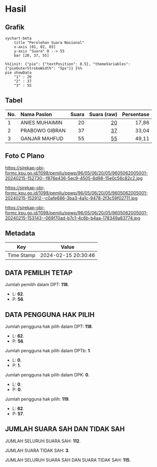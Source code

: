 # Hasil

## Grafik

```mermaid
xychart-beta
    title "Perolehan Suara Nasional"
    x-axis [01, 02, 03]
    y-axis "Suara" 0 --> 55
    bar [20, 37, 55]
```

```mermaid
%%{init: {"pie": {"textPosition": 0.5}, "themeVariables": {"pieOuterStrokeWidth": "5px"}} }%%
pie showData
    "1" : 20
    "2" : 37
    "3" : 55
```

## Tabel

| No. | Nama Paslon    | Suara | Suara (raw) | Persentase |
|:--- |:-------------- | -----:| -----------:| ----------:|
| 1   | ANIES MUHAIMIN | 20    | [20][p-1]   | 17,86      |
| 2   | PRABOWO GIBRAN | 37    | [37][p-2]   | 33,04      |
| 3   | GANJAR MAHFUD  | 55    | [55][p-3]   | 49,11      |


[p-1]: https://github.com/gigit-pemilu/pemilu-2024/blob/main/pilpres/hitung-suara/sub/96-papua-barat-daya/sub/05-maybrat/sub/06-aitinyo/sub/2005-kamro/sub/001-tps/sub/paslon-1.txt
[p-2]: https://github.com/gigit-pemilu/pemilu-2024/blob/main/pilpres/hitung-suara/sub/96-papua-barat-daya/sub/05-maybrat/sub/06-aitinyo/sub/2005-kamro/sub/001-tps/sub/paslon-2.txt
[p-3]: https://github.com/gigit-pemilu/pemilu-2024/blob/main/pilpres/hitung-suara/sub/96-papua-barat-daya/sub/05-maybrat/sub/06-aitinyo/sub/2005-kamro/sub/001-tps/sub/paslon-3.txt

## Foto C Plano

https://sirekap-obj-formc.kpu.go.id/1098/pemilu/ppwp/96/05/06/20/05/9605062005001-20240215-152730--f876e436-5ec9-4505-8d98-15e0c56c82c2.jpg

https://sirekap-obj-formc.kpu.go.id/1098/pemilu/ppwp/96/05/06/20/05/9605062005001-20240215-152912--c0afe686-3ba3-4a1c-9478-2f3c59f02711.jpg

https://sirekap-obj-formc.kpu.go.id/1098/pemilu/ppwp/96/05/06/20/05/9605062005001-20240215-153143--069f70ad-b7c1-4c6b-b4aa-178349a83774.jpg


## Metadata

| Key        | Value               |
| ---------- | ------------------- |
| Time Stamp | 2024-02-15 20:30:46 |


## DATA PEMILIH TETAP

Jumlah pemilih dalam DPT: **118**.
 * L: **62**.
 * P: **56**.

## DATA PENGGUNA HAK PILIH

Jumlah pengguna hak pilih dalam DPT: **118**.
 * L: **62**.
 * P: **56**.

Jumlah pengguna hak pilih dalam DPTb: **1**.
 * L: **0**.
 * P: **1**.

Jumlah pengguna hak pilih dalam DPK: **0**.
 * L: **0**.
 * P: **0**.

Jumlah pengguna hak pilih: **119**.
 * L: **62**.
 * P: **57**.

## JUMLAH SUARA SAH DAN TIDAK SAH

JUMLAH SELURUH SUARA SAH: **112**.

JUMLAH SUARA TIDAK SAH: **3**.

JUMLAH SELURUH SUARA SAH DAN SUARA TIDAK SAH: **115**.


